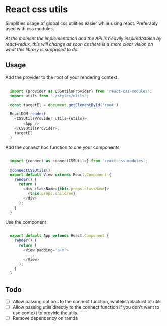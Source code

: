 # React css utils
Simplifies usage of global css utilities easier while using react. Preferably used with css modules.

*At the moment the implementation and the API is heavily inspired/stolen by react-redux, this will change as soon as there is a more clear vision on what this library is supposed to do.*

## Usage

Add the provider to the root of your rendering context.

```javascript

  import {provider as CSSUtilsProvider} from 'react-css-modules';
  import utils from './styles/utils';

  const targetEl = document.getElementById('root')

  ReactDOM.render(
    <CSSUtilsProvider utils={utils}>
        <App />
    </CSSUtilsProvider>,
    targetEl
  )

```

Add the connect hoc function to one your components


```javascript

  import {connect as connectCSSUtils} from 'react-css-modules';

  @connectCSSUtils()
  export default View extends React.Component {
    render() {
      return (
        <div className={this.props.className}>
          {this.props.children}
        </div>
      );
    }
  }

``` 

Use the component

```javascript

  export default App extends React.Component {
    render() {
      return (
        <View padding='a-m'>
          ...
        </View>
      );
    }
  }

```

## Todo

- [ ] Allow passing options to the connect function, whitelist/blacklist of utils
- [ ] Allow passing utils directly to the connect function if you don't want to use context to provide the utils.
- [ ] Remove dependency on ramda